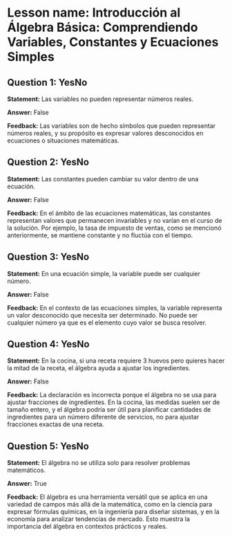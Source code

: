 # Lesson name: Introducción al Álgebra Básica: Comprendiendo Variables, Constantes y Ecuaciones Simples

## Question 1: YesNo

**Statement:** Las variables no pueden representar números reales.

**Answer:** False

**Feedback:**
Las variables son de hecho símbolos que pueden representar números reales, y su propósito es expresar valores desconocidos en ecuaciones o situaciones matemáticas.


## Question 2: YesNo

**Statement:** Las constantes pueden cambiar su valor dentro de una ecuación.

**Answer:** False

**Feedback:**
En el ámbito de las ecuaciones matemáticas, las constantes representan valores que permanecen invariables y no varían en el curso de la solución. Por ejemplo, la tasa de impuesto de ventas, como se mencionó anteriormente, se mantiene constante y no fluctúa con el tiempo.


## Question 3: YesNo

**Statement:** En una ecuación simple, la variable puede ser cualquier número.

**Answer:** False

**Feedback:**
En el contexto de las ecuaciones simples, la variable representa un valor desconocido que necesita ser determinado. No puede ser cualquier número ya que es el elemento cuyo valor se busca resolver.


## Question 4: YesNo

**Statement:** En la cocina, si una receta requiere 3 huevos pero quieres hacer la mitad de la receta, el álgebra ayuda a ajustar los ingredientes.

**Answer:** False

**Feedback:**
La declaración es incorrecta porque el álgebra no se usa para ajustar fracciones de ingredientes. En la cocina, las medidas suelen ser de tamaño entero, y el álgebra podría ser útil para planificar cantidades de ingredientes para un número diferente de servicios, no para ajustar fracciones exactas de una receta.


## Question 5: YesNo

**Statement:** El álgebra no se utiliza solo para resolver problemas matemáticos.

**Answer:** True

**Feedback:**
El álgebra es una herramienta versátil que se aplica en una variedad de campos más allá de la matemática, como en la ciencia para expresar fórmulas químicas, en la ingeniería para diseñar sistemas, y en la economía para analizar tendencias de mercado. Esto muestra la importancia del álgebra en contextos prácticos y reales.

